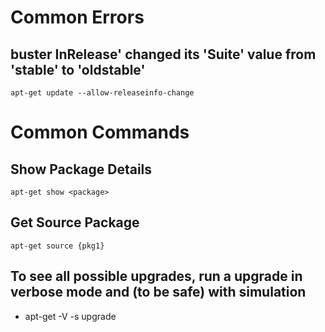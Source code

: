 # Common Errors
## buster InRelease' changed its 'Suite' value from 'stable' to 'oldstable'
```
apt-get update --allow-releaseinfo-change
```

# Common Commands
## Show Package Details
```apt-get show <package>```
## Get Source Package
```apt-get source {pkg1}```
## 
## To see all possible upgrades, run a upgrade in verbose mode and (to be safe) with simulation
* apt-get -V -s upgrade
